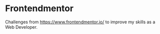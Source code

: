 # Frontendmentor
Challenges from https://www.frontendmentor.io/ to improve my skills as a Web Developer.
